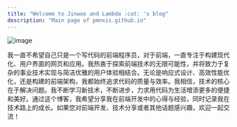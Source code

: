 ```yaml
---
title: "Welcome to Jinwoo and Lambda :cat: 's blog"
description: "Main page of pmnxis.github.io"
---
```


[comment]: <> ({{< lead >}} 慢慢来比较快 {{< /lead >}})


![image](/intro.jpg) <br>

我一直不希望自己只是一个写代码的前端程序员，对于前端，一直专注于构建现代化、用户界面的网页和应用。我热衷于探索前端技术的无限可能性，并将致力于复杂的事业技术实现与简洁优雅的用户体验相结合。无论是响应式设计、高效性能优化，还是构建的前端架构，我都始终追求代码的质量与效率。我相信，技术的核心在于解决问题。我不断学习新技术，不断进步，力求用代码为生活增添更多的便捷和美好。通过这个博客，我希望分享我在前端开发中的心得与经验，同时记录我在技术路上的成长。如果您对前端开发、技术分享或者其他话题感兴趣，欢迎一起交流！
